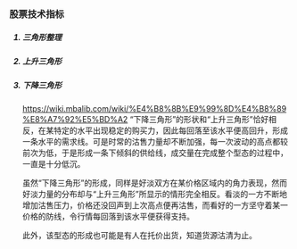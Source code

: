 ### 股票技术指标

<ol>

##### <li> 三角形整理


##### <li> 上升三角形


##### <li> 下降三角形
<https://wiki.mbalib.com/wiki/%E4%B8%8B%E9%99%8D%E4%B8%89%E8%A7%92%E5%BD%A2>
“下降三角形”的形状和“上升三角形”恰好相反，在某特定的水平出现稳定的购买力，因此每回落至该水平便高回升，形成一条水平的需求线。可是时常的沽售力量却不断加强，每一次波动的高点都较前次为低，于是形成一条下倾斜的供给线，成交量在完成整个型态的过程中，一直是十分低沉。

虽然“下降三角形”的形成，同样是好淡双方在某价格区域内的角力表现，然而好淡力量的分布却与“上升三角形”所显示的情形完全相反。看淡的一方不断地增加沽售压力，价格还没回声到上次高点便再沽售，而看好的一方坚守着某一价格的防线，令行情每回落到该水平便获得支持。

此外，该型态的形成也可能是有人在托价出货，知道货源沽清为止。 
